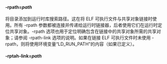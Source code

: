 


#### -rpath=*path*

<!-- Add a directory to the runtime library search path. This is used when linking an ELF executable with shared objects. 
All -rpath arguments are concatenated and passed to the runtime linker, which uses them to locate shared objects at runtime.
The -rpath option is also used when locating shared objects which are needed by shared objects explicitly included in the
link; see the description of the -rpath-link option. If -rpath is not used when linking an ELF executable, the contents 
of the environment variable "LD_RUN_PATH" will be used if it is defined.-->
将目录添加到运行时库搜索路径。这在将 ELF 可执行文件与共享对象链接时使用。所有 -rpath 参数都被连接并传递给运行时链接器，后者使用它们在运行时定
位共享对象。-rpath 选项也用于定位明确包含在链接中的共享对象所需的共享对象；请参阅 -rpath-link 选项的说明。如果在链接 ELF 可执行文件时未使用
-rpath，则将使用环境变量“LD_RUN_PATH”的内容（如果已定义）。

#### -rptah-link=*path*